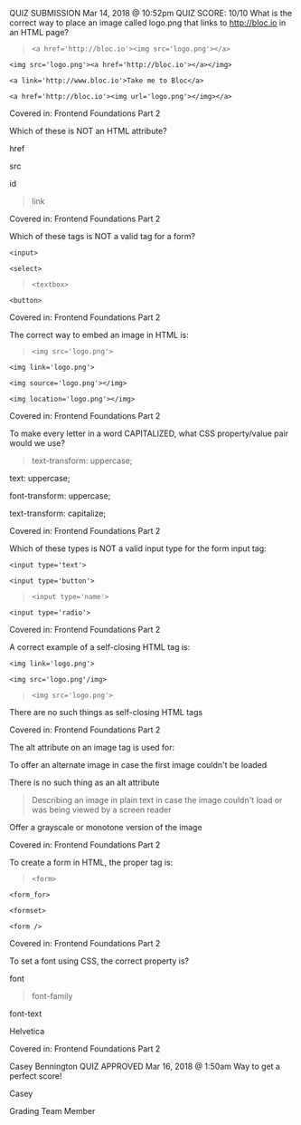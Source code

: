 QUIZ SUBMISSION
Mar 14, 2018 @ 10:52pm
QUIZ SCORE: 10/10
What is the correct way to place an image called logo.png that links to http://bloc.io in an HTML page?

> `<a href='http://bloc.io'><img src='logo.png'></a>`

`<img src='logo.png'><a href='http://bloc.io'></a></img>`

`<a link='http://www.bloc.io'>Take me to Bloc</a>`

`<a href='http://bloc.io'><img url='logo.png'></img></a>`

Covered in: Frontend Foundations Part 2

Which of these is NOT an HTML attribute?

href

src

id

> link

Covered in: Frontend Foundations Part 2

Which of these tags is NOT a valid tag for a form?

`<input>`

`<select>`

> `<textbox>`

`<button>`

Covered in: Frontend Foundations Part 2

The correct way to embed an image in HTML is:

> `<img src='logo.png'>`

`<img link='logo.png'>`

`<img source='logo.png'></img>`

`<img location='logo.png'></img>`

Covered in: Frontend Foundations Part 2

To make every letter in a word CAPITALIZED, what CSS property/value pair would we use?

> text-transform: uppercase;

text: uppercase;

font-transform: uppercase;

text-transform: capitalize;

Covered in: Frontend Foundations Part 2

Which of these types is NOT a valid input type for the form input tag:

`<input type='text'>`

`<input type='button'>`

> `<input type='name'>`

`<input type='radio'>`

Covered in: Frontend Foundations Part 2

A correct example of a self-closing HTML tag is:

`<img link='logo.png'>`

`<img src='logo.png'/img>`

> `<img src='logo.png'>`

There are no such things as self-closing HTML tags

Covered in: Frontend Foundations Part 2

The alt attribute on an image tag is used for:

To offer an alternate image in case the first image couldn't be loaded

There is no such thing as an alt attribute

> Describing an image in plain text in case the image couldn't load or was being viewed by a screen reader

Offer a grayscale or monotone version of the image

Covered in: Frontend Foundations Part 2

To create a form in HTML, the proper tag is:

> `<form>`

`<form_for>`

`<formset>`

`<form />`

Covered in: Frontend Foundations Part 2

To set a font using CSS, the correct property is?

font

> font-family

font-text

Helvetica

Covered in: Frontend Foundations Part 2

Casey Bennington
 QUIZ APPROVED
Mar 16, 2018 @ 1:50am
Way to get a perfect score!

Casey

Grading Team Member